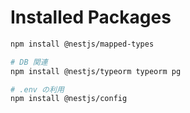 # Installed Packages

```bash
npm install @nestjs/mapped-types

# DB 関連
npm install @nestjs/typeorm typeorm pg

# .env の利用
npm install @nestjs/config
```
